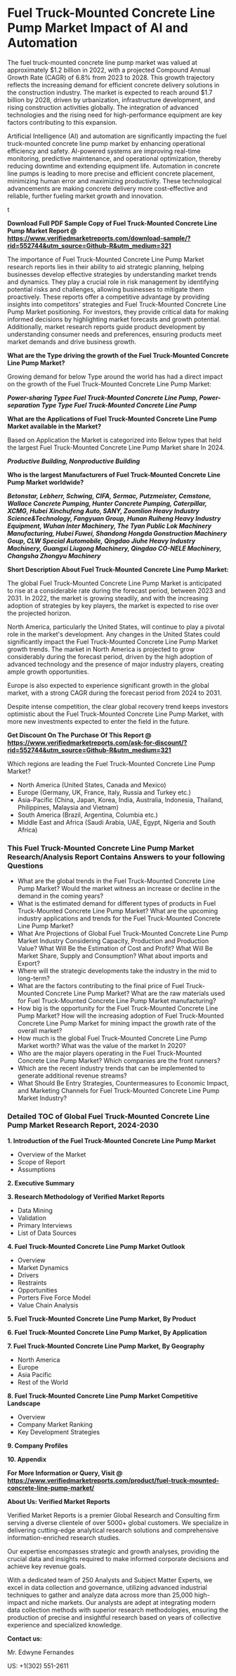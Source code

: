 <meta name="title" content="Global Fuel Truck-Mounted Concrete Line Pump Market Impact of AI and Automation"><meta name="description" content="The fuel truck-mounted concrete line pump market was valued at approximately $1.2 billion in 2022, with a projected Compound Annual Growth Rate (CAGR) of 6.8% from 202"><meta name="title" content="Fuel Truck-Mounted Concrete Line Pump Market Size, Share, Scope, Trends, Growth, Opportunities, Analysis, Forecast"><h1>Fuel Truck-Mounted Concrete Line Pump Market Impact of AI and Automation</h1><p>The fuel truck-mounted concrete line pump market was valued at approximately $1.2 billion in 2022, with a projected Compound Annual Growth Rate (CAGR) of 6.8% from 2023 to 2028. This growth trajectory reflects the increasing demand for efficient concrete delivery solutions in the construction industry. The market is expected to reach around $1.7 billion by 2028, driven by urbanization, infrastructure development, and rising construction activities globally. The integration of advanced technologies and the rising need for high-performance equipment are key factors contributing to this expansion.</p><p>Artificial Intelligence (AI) and automation are significantly impacting the fuel truck-mounted concrete line pump market by enhancing operational efficiency and safety. AI-powered systems are improving real-time monitoring, predictive maintenance, and operational optimization, thereby reducing downtime and extending equipment life. Automation in concrete line pumps is leading to more precise and efficient concrete placement, minimizing human error and maximizing productivity. These technological advancements are making concrete delivery more cost-effective and reliable, further fueling market growth and innovation.</p>t</p><p id="" class=""><strong>Download Full PDF Sample Copy of Fuel Truck-Mounted Concrete Line Pump Market Report @ <a href="https://www.verifiedmarketreports.com/download-sample/?rid=552744&utm_source=Github-R&utm_medium=321" target="_blank">https://www.verifiedmarketreports.com/download-sample/?rid=552744&utm_source=Github-R&utm_medium=321</a></strong></p><p>The importance of&nbsp;Fuel Truck-Mounted Concrete Line Pump Market research reports lies in their ability to aid strategic planning, helping businesses develop effective strategies by understanding market trends and dynamics. They play a crucial role in risk management by identifying potential risks and challenges, allowing businesses to mitigate them proactively. These reports offer a competitive advantage by providing insights into competitors' strategies and Fuel Truck-Mounted Concrete Line Pump Market positioning. For investors, they provide critical data for making informed decisions by highlighting market forecasts and growth potential. Additionally, market research reports guide product development by understanding consumer needs and preferences, ensuring products meet market demands and drive business growth.</p><p><strong>What are the&nbsp;Type driving the growth of the Fuel Truck-Mounted Concrete Line Pump Market?</strong></p><p id="" class="">Growing demand for below Type around the world has had a direct impact on the growth of the Fuel Truck-Mounted Concrete Line Pump Market:</p><em><strong>Power-sharing Typee Fuel Truck-Mounted Concrete Line Pump, Power-separation Type Type Fuel Truck-Mounted Concrete Line Pump</strong></em></p><strong>What are the&nbsp;Applications&nbsp;of Fuel Truck-Mounted Concrete Line Pump Market available in the Market?</strong></p><p id="" class="">Based on Application the Market is categorized into Below types that held the largest Fuel Truck-Mounted Concrete Line Pump Market share In 2024.</p><em><strong>Productive Building, Nonproductive Building</strong></em></p><strong>Who is the largest Manufacturers of Fuel Truck-Mounted Concrete Line Pump Market worldwide?</strong></p><p><em><strong>Betonstar, Lebherr, Schwing, CIFA, Sermac, Putzmeister, Cemstone, Wallace Concrete Pumping, Hunter Concrete Pumping, Caterpillar, XCMG, Hubei Xinchufeng Auto, SANY, Zoomlion Heavy Industry Science&Technology, Fangyuan Group, Hunan Ruiheng Heavy Industry Equipment, Wuhan Inter Machinery, The Tyan Public Lok Machinery Manufacturing, Hubei Fuwei, Shandong Hongda Gonstruction Machinery Goup, CLW Special Automobile, Qingdao Jiuhe Heavy Industry Machinery, Guangxi Liugong Machinery, Qingdao CO-NELE Machinery, Changsha Zhongyu Machinery</strong></em></p><p id="" class=""><strong>Short Description About Fuel Truck-Mounted Concrete Line Pump Market:</strong></p><p>The global Fuel Truck-Mounted Concrete Line Pump Market is anticipated to rise at a considerable rate during the forecast period, between 2023 and 2031. In 2022, the market is growing steadily, and with the increasing adoption of strategies by key players, the market is expected to rise over the projected horizon.</p><p>North America, particularly the United States, will continue to play a pivotal role in the market's development. Any changes in the United States could significantly impact the Fuel Truck-Mounted Concrete Line Pump Market growth trends. The market in North America is projected to grow considerably during the forecast period, driven by the high adoption of advanced technology and the presence of major industry players, creating ample growth opportunities.</p><p>Europe is also expected to experience significant growth in the global market, with a strong CAGR during the forecast period from 2024 to 2031.</p><p>Despite intense competition, the clear global recovery trend keeps investors optimistic about the Fuel Truck-Mounted Concrete Line Pump Market, with more new investments expected to enter the field in the future.</p><p id="" class=""><strong>Get Discount On The Purchase Of This Report @ <a href="https://www.verifiedmarketreports.com/ask-for-discount/?rid=552744&utm_source=Github-R&utm_medium=321" target="_blank">https://www.verifiedmarketreports.com/ask-for-discount/?rid=552744&utm_source=Github-R&utm_medium=321</a></strong></p>Which regions are leading the Fuel Truck-Mounted Concrete Line Pump Market?</p><ul><li>North America (United States, Canada and Mexico)</li><li>Europe (Germany, UK, France, Italy, Russia and Turkey etc.)</li><li>Asia-Pacific (China, Japan, Korea, India, Australia, Indonesia, Thailand, Philippines, Malaysia and Vietnam)</li><li>South America (Brazil, Argentina, Columbia etc.)</li><li>Middle East and Africa (Saudi Arabia, UAE, Egypt, Nigeria and South Africa)</li></ul><h3 id="" class="">This Fuel Truck-Mounted Concrete Line Pump Market Research/Analysis Report Contains Answers to your following Questions</h3><ul><li>What are the global trends in the Fuel Truck-Mounted Concrete Line Pump Market? Would the market witness an increase or decline in the demand in the coming years?</li><li>What is the estimated demand for different types of products in Fuel Truck-Mounted Concrete Line Pump Market? What are the upcoming industry applications and trends for the Fuel Truck-Mounted Concrete Line Pump Market?</li><li>What Are Projections of Global Fuel Truck-Mounted Concrete Line Pump Market Industry Considering Capacity, Production and Production Value? What Will Be the Estimation of Cost and Profit? What Will Be Market Share, Supply and Consumption? What about imports and Export?</li><li>Where will the strategic developments take the industry in the mid to long-term?</li><li>What are the factors contributing to the final price of Fuel Truck-Mounted Concrete Line Pump Market? What are the raw materials used for Fuel Truck-Mounted Concrete Line Pump Market manufacturing?</li><li>How big is the opportunity for the Fuel Truck-Mounted Concrete Line Pump Market? How will the increasing adoption of Fuel Truck-Mounted Concrete Line Pump Market for mining impact the growth rate of the overall market?</li><li>How much is the global Fuel Truck-Mounted Concrete Line Pump Market worth? What was the value of the market In 2020?</li><li>Who are the major players operating in the Fuel Truck-Mounted Concrete Line Pump Market? Which companies are the front runners?</li><li>Which are the recent industry trends that can be implemented to generate additional revenue streams?</li><li>What Should Be Entry Strategies, Countermeasures to Economic Impact, and Marketing Channels for Fuel Truck-Mounted Concrete Line Pump Market Industry?</li></ul><h3 id="" class="">Detailed TOC of Global Fuel Truck-Mounted Concrete Line Pump Market Research Report, 2024-2030</h3><p id="" class=""><strong>1. Introduction of the Fuel Truck-Mounted Concrete Line Pump Market</strong></p><ul><li>Overview of the Market</li><li>Scope of Report</li><li>Assumptions</li></ul><p id="" class=""><strong>2. Executive Summary</strong></p><p id="" class=""><strong>3. Research Methodology of Verified Market Reports</strong></p><ul><li>Data Mining</li><li>Validation</li><li>Primary Interviews</li><li>List of Data Sources</li></ul><p id="" class=""><strong>4. Fuel Truck-Mounted Concrete Line Pump Market Outlook</strong></p><ul><li>Overview</li><li>Market Dynamics</li><li>Drivers</li><li>Restraints</li><li>Opportunities</li><li>Porters Five Force Model</li><li>Value Chain Analysis</li></ul><p id="" class=""><strong>5. Fuel Truck-Mounted Concrete Line Pump Market, By Product</strong></p><p id="" class=""><strong>6. Fuel Truck-Mounted Concrete Line Pump Market, By Application</strong></p><p id="" class=""><strong>7. Fuel Truck-Mounted Concrete Line Pump Market, By Geography</strong></p><ul><li>North America</li><li>Europe</li><li>Asia Pacific</li><li>Rest of the World</li></ul><p id="" class=""><strong>8. Fuel Truck-Mounted Concrete Line Pump Market Competitive Landscape</strong></p><ul><li>Overview</li><li>Company Market Ranking</li><li>Key Development Strategies</li></ul><p id="" class=""><strong>9. Company Profiles</strong></p><p id="" class=""><strong>10. Appendix</strong></p><p id="" class=""><strong>For More Information or Query, Visit @ <a href="https://www.verifiedmarketreports.com/product/fuel-truck-mounted-concrete-line-pump-market/" target="_blank">https://www.verifiedmarketreports.com/product/fuel-truck-mounted-concrete-line-pump-market/</a></strong></p><p id="" class=""><strong>About Us: Verified Market Reports</strong></p><p id="" class="">Verified Market Reports is a premier Global Research and Consulting firm serving a diverse clientele of over 5000+ global customers. We specialize in delivering cutting-edge analytical research solutions and comprehensive information-enriched research studies.</p><p id="" class="">Our expertise encompasses strategic and growth analyses, providing the crucial data and insights required to make informed corporate decisions and achieve key revenue goals.</p><p id="" class="">With a dedicated team of 250 Analysts and Subject Matter Experts, we excel in data collection and governance, utilizing advanced industrial techniques to gather and analyze data across more than 25,000 high-impact and niche markets. Our analysts are adept at integrating modern data collection methods with superior research methodologies, ensuring the production of precise and insightful research based on years of collective experience and specialized knowledge.</p><p id="" class=""><strong>Contact us:</strong></p><p id="" class="">Mr. Edwyne Fernandes</p><p id="" class="">US: +1(302) 551-2611</p>